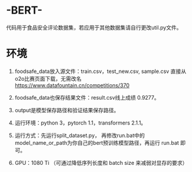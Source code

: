 # -BERT-

代码用于食品安全评论数据集，若应用于其他数据集请自行更改util.py文件。

# 环境

1. foodsafe_data放入源文件：train.csv，test_new.csv,  sample.csv
     直接从o2o比赛页面下载，无需改名
     https://www.datafountain.cn/competitions/370

2. foodsafe_data也保存结果文件：result.csv线上成绩 0.9277。

3. output是模型保存路径和验证结果保存路径。

4. 运行环境：python 3，pytorch 1.1，transformers 2.1.1。

5. 运行方式：先运行split_dataset.py， 再修改run.bat中的model_name_or_path为你自己的bert预训练模型路径，再运行 run.bat 即可。

6. GPU：1080 Ti （可通过降低序列长度和 batch size 来减弱对显存的要求）

